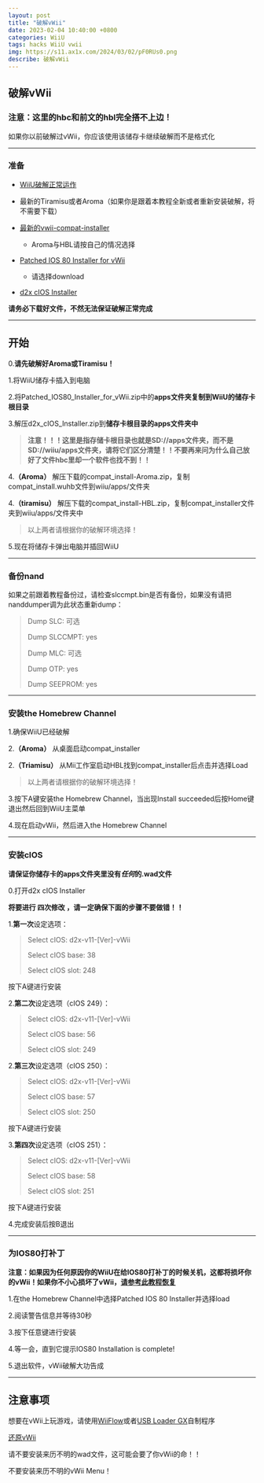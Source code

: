 ```yaml
---
layout: post
title: "破解vWii"
date: 2023-02-04 10:40:00 +0800
categories: WiiU
tags: hacks WiiU vwii
img: https://s11.ax1x.com/2024/03/02/pF0RUs0.png
describe: 破解vWii
---
```


## 破解vWii

### 注意：这里的hbc和前文的hbl完全搭不上边！

如果你以前破解过vWii，你应该使用该储存卡继续破解而不是格式化

<hr />

### 准备

- [WiiU破解正常运作](https://wiiu.1919810.com/wiiu/2023/02/05/Hack-WiiU.html)

- 最新的Tiramisu或者Aroma（如果你是跟着本教程全新或者重新安装破解，将不需要下载）

- [最新的vwii-compat-installer](https://github.com/Xpl0itU/vwii-compat-installer/releases)
  - Aroma与HBL请按自己的情况选择

- [Patched IOS 80 Installer for vWii](https://oscwii.org/library/app/Patched_IOS80_Installer_for_vWii#download)
  - 请选择download

- [d2x cIOS Installer](https://wii.hacks.guide/assets/files/d2x_cIOS_Installer-vWii.zip)

**请务必下载好文件，不然无法保证破解正常完成**

<hr />

## 开始

0.**请先破解好Aroma或Tiramisu！**

1.将WiiU储存卡插入到电脑

2.将Patched_IOS80_Installer_for_vWii.zip中的**apps文件夹复制到WiiU的储存卡根目录**

3.解压d2x_cIOS_Installer.zip到**储存卡根目录的apps文件夹中**

> **注意！！！这里是指存储卡根目录也就是SD://apps文件夹，而不是SD://wiiu/apps文件夹，请将它们区分清楚！！不要再来问为什么自己放好了文件hbc里却一个软件也找不到！！**

4.**（Aroma）** 解压下载的compat_install-Aroma.zip，复制compat_install.wuhb文件到wiiu/apps/文件夹

4.**（tiramisu）** 解压下载的compat_install-HBL.zip，复制compat_installer文件夹到wiiu/apps/文件夹中

> 以上两者请根据你的破解环境选择！

5.现在将储存卡弹出电脑并插回WiiU

<hr />

### 备份nand

如果之前跟着教程备份过，请检查slccmpt.bin是否有备份，如果没有请把nanddumper调为此状态重新dump：

>Dump SLC: 可选
>
>Dump SLCCMPT: yes
>
>Dump MLC: 可选
>
>Dump OTP: yes
>
>Dump SEEPROM: yes

<hr />

### 安装the Homebrew Channel

1.确保WiiU已经破解

2.**（Aroma）** 从桌面启动compat_installer

2.**（Triamisu）** 从Mii工作室启动HBL找到compat_installer后点击并选择Load

> 以上两者请根据你的破解环境选择！

3.按下A键安装the Homebrew Channel，当出现Install succeeded后按Home键退出然后回到WiiU主菜单

4.现在启动vWii，然后进入the Homebrew Channel

<hr />

### 安装cIOS

**请保证你储存卡的apps文件夹里没有*任何*的.wad文件**

0.打开d2x cIOS Installer

**将要进行 四次修改 ，请一定确保下面的步骤不要做错！！**

1.**第一次**设定选项：

>Select cIOS: d2x-v11-[Ver]-vWii
>
>Select cIOS base: 38
>
>Select cIOS slot: 248

按下A键进行安装

2.**第二次**设定选项（cIOS 249）：

>Select cIOS: d2x-v11-[Ver]-vWii
>
>Select cIOS base: 56
>
>Select cIOS slot: 249

2.**第三次**设定选项（cIOS 250）：

>Select cIOS: d2x-v11-[Ver]-vWii
>
>Select cIOS base: 57
>
>Select cIOS slot: 250

按下A键进行安装

3.**第四次**设定选项（cIOS 251）：

>Select cIOS: d2x-v11-[Ver]-vWii
>
>Select cIOS base: 58
>
>Select cIOS slot: 251

按下A键进行安装

4.完成安装后按B退出

<hr />

### 为IOS80打补丁

**注意：如果因为任何原因你的WiiU在给IOS80打补丁的时候关机，这都将损坏你的vWii！如果你不小心损坏了vWii，[请参考此教程恢复](https://wiiu.1919810.com/wiiu/2023/02/04/RecvWii.html)**

1.在the Homebrew Channel中选择Patched IOS 80 Installer并选择load

2.阅读警告信息并等待30秒

3.按下任意键进行安装

4.等一会，直到它提示IOS80 Installation is complete!

5.退出软件，vWii破解大功告成

<hr />

## 注意事项

想要在vWii上玩游戏，请使用[WiiFlow](https://wii.hacks.guide/wii-loaders.html#wiiflow-lite)或者[USB Loader GX](https://wii.hacks.guide/wii-loaders.html#usb-loader-gx)自制程序

[还原vWii](https://wiiu.1919810.com/wiiu/2023/02/04/RecvWii.html)

请不要安装来历不明的wad文件，这可能会要了你vWii的命！！

不要安装来历不明的vWii Menu！
